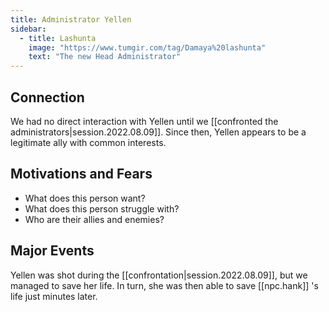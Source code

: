 ```yaml
---
title: Administrator Yellen
sidebar:
  - title: Lashunta
    image: "https://www.tumgir.com/tag/Damaya%20lashunta"
    text: "The new Head Administrator"
---
```


## Connection

We had no direct interaction with Yellen until we [[confronted the administrators|session.2022.08.09]]. Since then, Yellen appears to be a legitimate ally with common interests.

## Motivations and Fears

- What does this person want?
- What does this person struggle with?
- Who are their allies and enemies?

## Major Events

Yellen was shot during the [[confrontation|session.2022.08.09]], but we managed to save her life. In turn, she was then able to save [[npc.hank]] 's life just minutes later.

